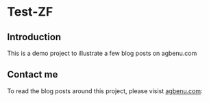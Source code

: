 # Test-ZF

## Introduction

This is a demo project to illustrate a few blog posts on agbenu.com 

## Contact me

To read the blog posts around this project, please visist  [agbenu.com](https://agbenu.com/):


